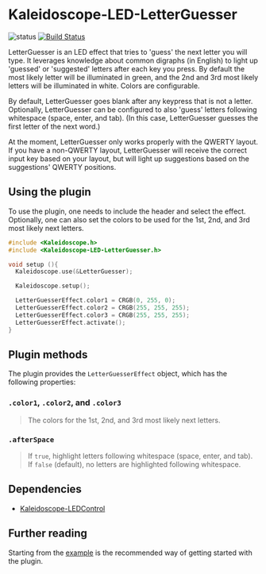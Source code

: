 # Kaleidoscope-LED-LetterGuesser

![status][st:experimental] [![Build Status][travis:image]][travis:status]

 [travis:image]: https://travis-ci.org/keyboardio/Kaleidoscope-LED-LetterGuesser.svg?branch=master
 [travis:status]: https://travis-ci.org/keyboardio/Kaleidoscope-LED-LetterGuesser

 [st:stable]: https://img.shields.io/badge/stable-✔-black.svg?style=flat&colorA=44cc11&colorB=494e52
 [st:broken]: https://img.shields.io/badge/broken-X-black.svg?style=flat&colorA=e05d44&colorB=494e52
 [st:experimental]: https://img.shields.io/badge/experimental----black.svg?style=flat&colorA=dfb317&colorB=494e52

LetterGuesser is an LED effect that tries to 'guess' the next letter you will
type.  It leverages knowledge about common digraphs (in English) to light up
'guessed' or 'suggested' letters after each key you press.  By default the
most likely letter will be illuminated in green, and the 2nd and 3rd most
likely letters will be illuminated in white.  Colors are configurable.

By default, LetterGuesser goes blank after any keypress that is not a letter.
Optionally, LetterGuesser can be configured to also 'guess' letters following
whitespace (space, enter, and tab).  (In this case, LetterGuesser guesses the
first letter of the next word.)

At the moment, LetterGuesser only works properly with the QWERTY layout.
If you have a non-QWERTY layout, LetterGuesser will receive the correct input
key based on your layout, but will light up suggestions based on the
suggestions' QWERTY positions.

## Using the plugin

To use the plugin, one needs to include the header and select the effect.
Optionally, one can also set the colors to be used for the 1st, 2nd, and 3rd
most likely next letters.

```c++
#include <Kaleidoscope.h>
#include <Kaleidoscope-LED-LetterGuesser.h>

void setup (){
  Kaleidoscope.use(&LetterGuesser);

  Kaleidoscope.setup();

  LetterGuesserEffect.color1 = CRGB(0, 255, 0);
  LetterGuesserEffect.color2 = CRGB(255, 255, 255);
  LetterGuesserEffect.color3 = CRGB(255, 255, 255);
  LetterGuesserEffect.activate();
}
```

## Plugin methods

The plugin provides the `LetterGuesserEffect` object, which has the following
properties:

### `.color1`, `.color2`, and `.color3`

> The colors for the 1st, 2nd, and 3rd most likely next letters.

### `.afterSpace`

> If `true`, highlight letters following whitespace (space, enter, and tab).
> If `false` (default), no letters are highlighted following whitespace.

## Dependencies

* [Kaleidoscope-LEDControl](https://github.com/keyboardio/Kaleidoscope-LEDControl)

## Further reading

Starting from the [example][plugin:example] is the recommended way of getting
started with the plugin.

 [plugin:example]: https://github.com/keyboardio/Kaleidoscope-LED-LetterGuesser/blob/master/examples/LED-LetterGuesser/LED-LetterGuesser.ino
